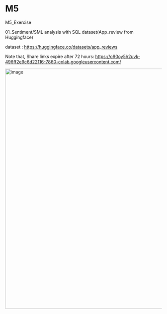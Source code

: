 # M5
M5_Exercise

01_Sentiment/SML analysis with SQL dataset(App_review from Huggingface)

dataset : https://huggingface.co/datasets/app_reviews

Note that, Share links expire after 72 hours: https://o90oy5h2uvk-496ff2e9c6d22116-7860-colab.googleusercontent.com/

<img width="774" alt="image" src="https://user-images.githubusercontent.com/112074208/227468995-5d423c11-ab3c-48a0-86c9-35fc4fe5238f.png">
